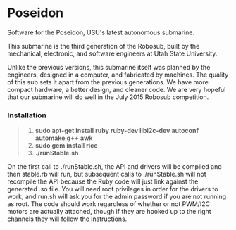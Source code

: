 Poseidon
===========

Software for the Poseidon, USU's latest autonomous submarine.

This submarine is the third generation of the Robosub, built by the mechanical, electronic, and software engineers at Utah State University.

Unlike the previous versions, this submarine itself was planned by the engineers, designed in a computer, and fabricated by machines. The quality of this sub sets it apart from the previous generations. We have more compact hardware, a better design, and cleaner code. We are very hopeful that our submarine will do well in the July 2015 Robosub competition.

### Installation

> 1. **sudo apt-get install ruby ruby-dev libi2c-dev autoconf automake g++ awk**
> 2. **sudo gem install rice**
> 3. **./runStable.sh**

On the first call to ./runStable.sh, the API and drivers will be compiled and then stable.rb will run, but subsequent calls to ./runStable.sh will not recompile the API because the Ruby code will just link against the generated .so file. You will need root privileges in order for the drivers to work, and run.sh will ask you for the admin password if you are not running as root. The code should work regardless of whether or not PWM/I2C motors are actually attached, though if they are hooked up to the right channels they will follow the instructions.

